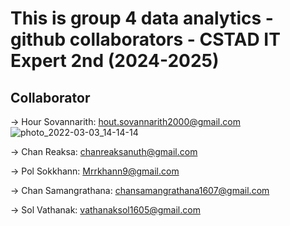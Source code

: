 # This is group 4 data analytics - github collaborators - CSTAD IT Expert 2nd (2024-2025)
## Collaborator 
-> Hour Sovannarith: hout.sovannarith2000@gmail.com
![photo_2022-03-03_14-14-14](https://github.com/VathanakSol/Group4_DA/assets/102912156/fdd39723-b663-4c21-9beb-f4c5b744ada6)

-> Chan Reaksa: chanreaksanuth@gmail.com

-> Pol Sokkhann: Mrrkhann9@gmail.com

-> Chan Samangrathana: chansamangrathana1607@gmail.com

-> Sol Vathanak: vathanaksol1605@gmail.com
